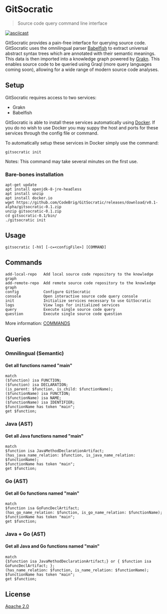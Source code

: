 # GitSocratic
> Source code query command line interface

[![asciicast](https://asciinema.org/a/4uCMnG7FcG89XE01RyFxg2Pnh.svg)](https://asciinema.org/a/4uCMnG7FcG89XE01RyFxg2Pnh)

GitSocratic provides a pain-free interface for querying source code. GitSocratic uses the omnilingual parser [Babelfish](https://github.com/bblfsh/bblfshd) to extract universal abstract syntax trees which are annotated with their semantic meanings. This data is then imported into a knowledge graph powered by [Grakn](https://github.com/graknlabs/grakn). This enables source code to be queried using Graql (more query languages coming soon), allowing for a wide range of modern source code analyses.

## Setup

GitSocratic requires access to two services:
 - Grakn
 - Babelfish
 
 GitSocratic is able to install these services automatically using [Docker](https://www.docker.com/).
 If you do no wish to use Docker you may suppy the host and ports for these services through the config file or command.
 
 To automatically setup these services in Docker simply use the command:
 ```
 gitsocratic init
 ```
 
 Notes: This command may take several minutes on the first use.
 
 ### Bare-bones installation
 ```
 apt-get update
apt install openjdk-8-jre-headless
apt install unzip
apt install docker.io
wget https://github.com/CodeBrig/GitSocratic/releases/download/v0.1-alpha/gitsocratic-0.1.zip
unzip gitsocratic-0.1.zip
cd gitsocratic-0.1/bin/
./gitsocratic init
```

## Usage
```
gitsocratic [-hV] [-c=<configFile>] [COMMAND]
```

## Commands

```
add-local-repo   Add local source code repository to the knowledge graph
add-remote-repo  Add remote source code repository to the knowledge graph
config           Configure GitSocratic
console          Open interactive source code query console
init             Initialize services necessary to use GitSocratic
logs             View logs for initialized services
query            Execute single source code query
question         Execute single source code question
```

More information: [COMMANDS](https://github.com/CodeBrig/GitSocratic/blob/master/COMMANDS.md)

## Queries

### Omnilingual (Semantic)
#### Get all functions named "main"
```graql 
match
($function) isa FUNCTION;
($function) isa DECLARATION;
(is_parent: $function, is_child: $functionName);
($functionName) isa FUNCTION;
($functionName) isa NAME;
($functionName) isa IDENTIFIER;
$functionName has token "main";
get $function;
```

### Java (AST)
#### Get all Java functions named "main"
```graql
match
$function isa JavaMethodDeclarationArtifact;
(has_java_name_relation: $function, is_java_name_relation: $functionName);
$functionName has token "main";
get $function;
```

### Go (AST)
#### Get all Go functions named "main"
```graql
match
$function isa GoFuncDeclArtifact;
(has_go_name_relation: $function, is_go_name_relation: $functionName);
$functionName has token "main";
get $function;
```

### Java + Go (AST)
#### Get all Java and Go functions named "main"
```graql
match
{$function isa JavaMethodDeclarationArtifact;} or { $function isa GoFuncDeclArtifact; };
(has_name_relation: $function, is_name_relation: $functionName);
$functionName has token "main";
get $function;
```

## License
[Apache 2.0](https://github.com/CodeBrig/GitSocratic/LICENSE)
